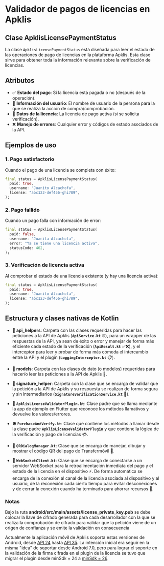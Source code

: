 # Validador de pagos de licencias en Apklis

## Clase ApklisLicensePaymentStatus

La clase `ApklisLicensePaymentStatus` está diseñada para leer el estado de las operaciones de pago de licencias en la plataforma Apklis. Esta clase sirve para obtener toda la información relevante sobre la verificación de licencias.

## Atributos
- ✅ **Estado del pago**: Si la licencia está pagada o no (después de la operación).
- 👤 **Información del usuario**: El nombre de usuario de la persona para la que se realiza la acción de compra/comprobación.
- 🔑 **Datos de la licencia**: La licencia de pago activa (si se solicita verificación).
- ❌ **Manejo de errores**: Cualquier error y códigos de estado asociados de la API.

## Ejemplos de uso

### 1. **Pago satisfactorio**
Cuando el pago de una licencia se completa con éxito:
```dart
final status = ApklisLicensePaymentStatus(
  paid: true,
  username: "Juanito Alcachofa",
  license: "abc123-def456-ghi789",
);
```

### 2. **Pago fallido**
Cuando un pago falla con información de error:
```dart
final status = ApklisLicensePaymentStatus(
  paid: false,
  username: "Juanita Alcachofa",
  error: "Ya se tiene una licencia activa",
  statusCode: 402,  
);
```

### 3. **Verificación de licencia activa**
Al comprobar el estado de una licencia existente (y hay una licencia activa):
```dart
final status = ApklisLicensePaymentStatus(
  paid: true,
  username: "Juanito Alcachofa",
  license: "abc123-def456-ghi789",
);
```

## Estructura y clases nativas de Kotlin

- **📁 api_helpers**: Carpeta con las clases requeridas para hacer las peticiones a la API de Apklis (**`ApiService.kt`** 🌐), para un wrapper de las respuestas de la API, ya sean de éxito o error y manejar de forma más eficiente cada estado de la verificación (**`ApiResult.kt`** ✅❌), y el interceptor para leer y probar de forma más cómoda el intercambio entre la API y el plugin (**`LoggingInterceptor.kt`** 📋).

- **📁 models**: Carpeta con las clases de dato (o modelos) requeridas para hacer/o leer las peticiones a la API de Apklis 📄.

- **📁 signature_helper**: Carpeta con la clase que se encarga de validar que la petición a la API de Apklis y su respuesta se realizan de forma segura y sin intermediarios (**`SignatureVerificationService.kt`** 🔐).

- **🔌 `ApklisLicenseValidatorPlugin.kt`**: Clase padre que se llama mediante la app de ejemplo en Flutter que reconoce los métodos llamativos y devuelve los valores/errores.

- **⚙️ `PurchaseAndVerify.kt`**: Clase que contiene los métodos a llamar desde la clase padre **`ApklisLicenseValidatorPlugin`** y que contiene la lógica de la verificación y pago de licencias 💳.

- **📱 `QRDialogManager.kt`**: Clase que se encarga de manejar, dibujar y mostrar el código QR del pago de Transfermóvil 📲.

- **🔌 `WebSocketClient.kt`**: Clase que se encarga de conectarse a un servidor WebSocket para la retroalimentación inmediata del pago y el estado de la licencia en el dispositivo ⚡. De forma automática se encarga de la conexión al canal de la licencia asociada al dispositivo y al usuario, de la reconexión cada cierto tiempo para evitar desconexiones y de cerrar la conexión cuando ha terminado para ahorrar recursos 🔄.


### Notas

Bajo la ruta **android/src/main/assets/license_private_key.pub** se debe colocar la llave de cifrado generada para cada desarrollador con la que se realiza la comprobación de cifrado para validar que la petición viene de un origen de confianza y se emite la validación en consecuencia

Actualmente la aplicación móvil de Apklis soporta estas versiones de Android, desde [API 24](https://developer.android.com/tools/releases/platforms#7.0) hasta [API 35](https://developer.android.com/tools/releases/platforms#15). La intención inicial era seguir en la misma "idea" de soportar desde Android 7.0, pero para lograr el soporte en la validación de la firma cifrada en el plugin de la licencia se tuvo que migrar el plugin desde minSdk = 24 a [minSdk = 26](https://developer.android.com/tools/releases/platforms#8.0). 


